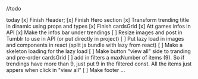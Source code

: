 //todo

today
[x] Finish Header;
[x] Finish Hero section
[x] Transform trending title in dinamic using props and types
[x] Finish cardsGrid
[x] Att games infos in API
[x] Make the infos bar under trendings 
[ ] Resize images and post in Tumblr to use in API (or put directly in project)
[ ] Put lazy load in images and components in react (split js bundle with lazy from react)
[ ] Make a skeleton loading for the lazy load
[ ] Make button "view all" side to tranding and pre-order cardsGrid
[ ] add in filters a maxNumber of items (9). So if trendings have more than 9, just put 9 in the filtered const. All the items just appers when click in "view all"
[ ] Make footer 
...

